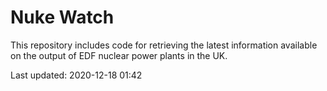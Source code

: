 # Nuke Watch

This repository includes code for retrieving the latest information available on the output of EDF nuclear power plants in the UK.

Last updated: 2020-12-18 01:42